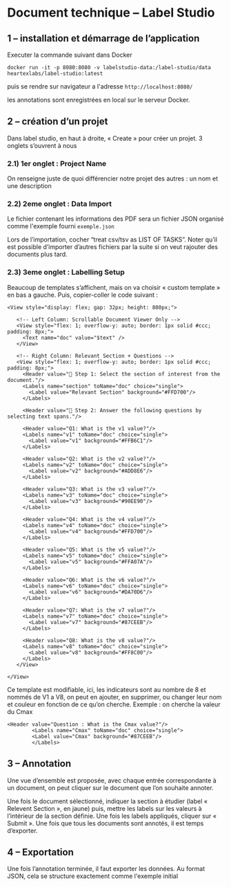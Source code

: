 # Document technique – Label Studio


## 1 – installation et démarrage de l’application

Executer la commande suivant dans Docker
```
docker run -it -p 8080:8080 -v labelstudio-data:/label-studio/data heartexlabs/label-studio:latest
```
puis se rendre sur navigateur a l'adresse ```http://localhost:8080/```

les annotations sont enregistrées en local sur le serveur Docker.

## 2 – création d’un projet
Dans label studio, en haut à droite, « Create » pour créer un projet.
3 onglets s’ouvrent à nous

### 2.1) 1er onglet : Project Name
On renseigne juste de quoi différencier notre projet des autres : un nom et une description

### 2.2) 2eme onglet : Data Import
Le fichier contenant les informations des PDF sera un fichier JSON organisé comme l'exemple fourni ```exemple.json```
 
Lors de l’importation, cocher “treat csv/tsv as LIST OF TASKS”.
Noter qu’il est possible d’importer d’autres fichiers par la suite si on veut rajouter des documents plus tard.

### 2.3) 3eme onglet : Labelling Setup
Beaucoup de templates s’affichent, mais on va choisir « custom template » en bas a gauche. Puis, copier-coller le code suivant :
```
<View style="display: flex; gap: 32px; height: 800px;">

   <!-- Left Column: Scrollable Document Viewer Only -->
   <View style="flex: 1; overflow-y: auto; border: 1px solid #ccc;
padding: 8px;">
     <Text name="doc" value="$text" />
   </View>

   <!-- Right Column: Relevant Section + Questions -->
   <View style="flex: 1; overflow-y: auto; border: 1px solid #ccc;
padding: 8px;">
     <Header value="🔹 Step 1: Select the section of interest from the
document."/>
     <Labels name="section" toName="doc" choice="single">
       <Label value="Relevant Section" background="#FFD700"/>
     </Labels>

     <Header value="🔹 Step 2: Answer the following questions by
selecting text spans."/>

     <Header value="Q1: What is the v1 value?"/>
     <Labels name="v1" toName="doc" choice="single">
       <Label value="v1" background="#FFB6C1"/>
     </Labels>

     <Header value="Q2: What is the v2 value?"/>
     <Labels name="v2" toName="doc" choice="single">
       <Label value="v2" background="#ADD8E6"/>
     </Labels>

     <Header value="Q3: What is the v3 value?"/>
     <Labels name="v3" toName="doc" choice="single">
       <Label value="v3" background="#90EE90"/>
     </Labels>

     <Header value="Q4: What is the v4 value?"/>
     <Labels name="v4" toName="doc" choice="single">
       <Label value="v4" background="#FFD700"/>
     </Labels>

     <Header value="Q5: What is the v5 value?"/>
     <Labels name="v5" toName="doc" choice="single">
       <Label value="v5" background="#FFA07A"/>
     </Labels>

     <Header value="Q6: What is the v6 value?"/>
     <Labels name="v6" toName="doc" choice="single">
       <Label value="v6" background="#DA70D6"/>
     </Labels>

     <Header value="Q7: What is the v7 value?"/>
     <Labels name="v7" toName="doc" choice="single">
       <Label value="v7" background="#87CEEB"/>
     </Labels>

     <Header value="Q8: What is the v8 value?"/>
     <Labels name="v8" toName="doc" choice="single">
       <Label value="v8" background="#FF8C00"/>
     </Labels>
   </View>

</View>
```

Ce template est modifiable, ici, les indicateurs sont au nombre de 8 et nommés de V1 a V8, on peut en ajouter, en supprimer, ou changer leur nom et couleur en fonction de ce qu’on cherche.
Exemple : on cherche la valeur du Cmax
```
<Header value="Question : What is the Cmax value?"/>
     	<Labels name="Cmax" toName="doc" choice="single">
       	<Label value="Cmax" background="#87CEEB"/>
     	</Labels>
```
		
		
## 3 – Annotation
 
Une vue d’ensemble est proposée, avec chaque entrée correspondante à un document, on peut cliquer sur le document que l’on souhaite annoter.
 
Une fois le document sélectionné, indiquer la section à étudier (label « Relevent Section », en jaune) puis, mettre les labels sur les valeurs à l’intérieur de la section définie. Une fois les labels appliqués, cliquer sur « Submit ».
Une fois que tous les documents sont annotés, il est temps d’exporter.

## 4 – Exportation
 
Une fois l’annotation terminée, il faut exporter les données.
Au format JSON, cela se structure exactement comme l'exemple initial
